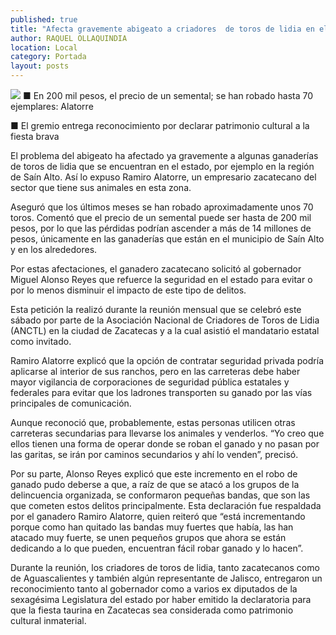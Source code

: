 ```yaml
---
published: true
title: "Afecta gravemente abigeato a criadores  de toros de lidia en el estado, afirman"
author: RAQUEL OLLAQUINDIA
location: Local
category: Portada
layout: posts
---
```


![](http://i.imgur.com/wI0OvoCm.jpg)
■ En 200 mil pesos, el precio de un semental; se han robado hasta 70 ejemplares: Alatorre

■ El gremio entrega reconocimiento por declarar patrimonio cultural a la fiesta brava

El problema del abigeato ha afectado ya gravemente a algunas ganaderías de toros de lidia que se encuentran en el estado, por ejemplo en la región de Saín Alto. Así lo expuso Ramiro Alatorre, un empresario zacatecano del sector que tiene sus animales en esta zona.

Aseguró que los últimos meses se han robado aproximadamente unos 70 toros. Comentó que el precio de un semental puede ser hasta de 200 mil pesos, por lo que las pérdidas podrían ascender a más de 14 millones de pesos, únicamente en las ganaderías que están en el municipio de Saín Alto y en los alrededores.

Por estas afectaciones, el ganadero zacatecano solicitó al gobernador Miguel Alonso Reyes que refuerce la seguridad en el estado para evitar o por lo menos disminuir el impacto de este tipo de delitos.

Esta petición la realizó durante la reunión mensual que se celebró este sábado por parte de la Asociación Nacional de Criadores de Toros de Lidia (ANCTL) en la ciudad de Zacatecas y a la cual asistió el mandatario estatal como invitado.

Ramiro Alatorre explicó que la opción de contratar seguridad privada podría aplicarse al interior de sus ranchos, pero en las carreteras debe haber mayor vigilancia de corporaciones de seguridad pública estatales y federales para evitar que los ladrones transporten su ganado por las vías principales de comunicación.

Aunque reconoció que, probablemente, estas personas utilicen otras carreteras secundarias para llevarse los animales y venderlos. “Yo creo que ellos tienen una forma de operar donde se roban el ganado y no pasan por las garitas, se irán por caminos secundarios y ahí lo venden”, precisó.

Por su parte, Alonso Reyes explicó que este incremento en el robo de ganado pudo deberse a que, a raíz de que se atacó a los grupos de la delincuencia organizada, se conformaron pequeñas bandas, que son las que cometen estos delitos principalmente.
Esta declaración fue respaldada por el ganadero Ramiro Alatorre, quien reiteró que “está incrementando porque como han quitado las bandas muy fuertes que había, las han atacado muy fuerte, se unen pequeños grupos que ahora se están dedicando a lo que pueden, encuentran fácil robar ganado y lo hacen”.

Durante la reunión, los criadores de toros de lidia, tanto zacatecanos como de Aguascalientes y también algún representante de Jalisco, entregaron un reconocimiento tanto al gobernador como a varios ex diputados de la sexagésima Legislatura del estado por haber emitido la declaratoria para que la fiesta taurina en Zacatecas sea considerada como patrimonio cultural inmaterial.
